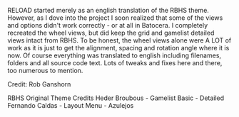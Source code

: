  RELOAD started merely as an english translation of the RBHS theme.  However, as I dove into the project I soon realized that some of the views and options didn't work correctly - or at all in Batocera.  I completely recreated the wheel views, but did keep the grid and gamelist detailed views intact from RBHS.  To be honest, the wheel views alone were A LOT of work as it is just to get the alignment, spacing and rotation angle where it is now.  Of course everything was translated to english including filenames, folders and all source code text.  Lots of tweaks and fixes here and there, too numerous to mention.

Credit: Rob Ganshorn          


RBHS Original Theme Credits
Heder Broubous - Gamelist Basic - Detailed
Fernando Caldas - Layout Menu - Azulejos



